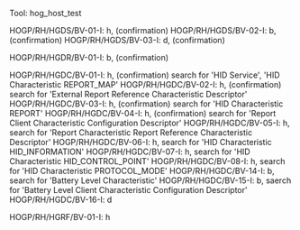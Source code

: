 Tool: hog_host_test

HOGP/RH/HGDS/BV-01-I: h, (confirmation)
HOGP/RH/HGDS/BV-02-I: b, (confirmation)
HOGP/RH/HGDS/BV-03-I: d, (confirmation)

HOGP/RH/HGDR/BV-01-I: b, (confirmation)

HOGP/RH/HGDC/BV-01-I: h, (confirmation) search for 'HID Service', 'HID Characteristic REPORT_MAP'
HOGP/RH/HGDC/BV-02-I: h, (confirmation) search for 'External Report Reference Characteristic Descriptor'
HOGP/RH/HGDC/BV-03-I: h, (confirmation) search for 'HID Characteristic REPORT'
HOGP/RH/HGDC/BV-04-I: h, (confirmation) search for 'Report Client Characteristic Configuration Descriptor'
HOGP/RH/HGDC/BV-05-I: h, search for 'Report Characteristic Report Reference Characteristic Descriptor'
HOGP/RH/HGDC/BV-06-I: h, search for 'HID Characteristic HID_INFORMATION'
HOGP/RH/HGDC/BV-07-I: h, search for 'HID Characteristic HID_CONTROL_POINT'
HOGP/RH/HGDC/BV-08-I: h, search for 'HID Characteristic PROTOCOL_MODE'
HOGP/RH/HGDC/BV-14-I: b, search for 'Battery Level Characteristic'
HOGP/RH/HGDC/BV-15-I: b, saerch for 'Battery Level Client Characteristic Configuration Descriptor'
HOGP/RH/HGDC/BV-16-I: d

HOGP/RH/HGRF/BV-01-I: h
